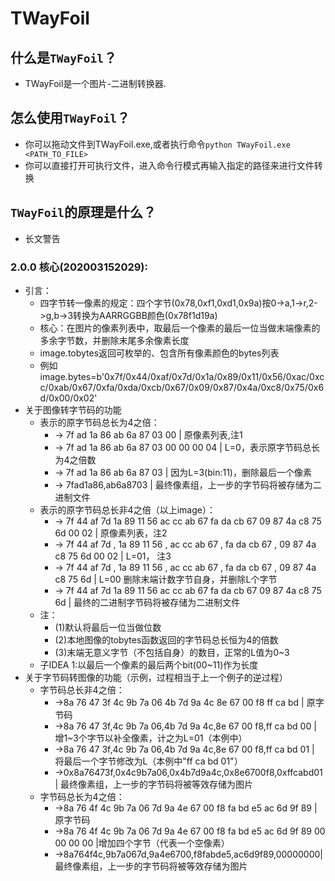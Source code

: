# TWayFoil

## 什么是`TWayFoil`？
* TWayFoil是一个图片-二进制转换器.

## 怎么使用`TWayFoil`？
* 你可以拖动文件到TWayFoil.exe,或者执行命令`python TWayFoil.exe <PATH_TO_FILE>`
* 你可以直接打开可执行文件，进入命令行模式再输入指定的路径来进行文件转换

## `TWayFoil`的原理是什么？
* 长文警告
### 2.0.0 核心(202003152029):
* 引言：
    * 四字节转一像素的规定：四个字节(0x78,0xf1,0xd1,0x9a)按0->a,1->r,2->g,b->3转换为AARRGGBB颜色(0x78f1d19a)
    * 核心：在图片的像素列表中，取最后一个像素的最后一位当做末端像素的多余字节数，并删除末尾多余像素长度
    * image.tobytes返回可枚举的、包含所有像素颜色的bytes列表
    * 例如image.bytes=b'0x7f/0x44/0xaf/0x7d/0x1a/0x89/0x11/0x56/0xac/0xcc/0xab/0x67/0xfa/0xda/0xcb/0x67/0x09/0x87/0x4a/0xc8/0x75/0x6d/0x00/0x02'
* 关于图像转字节码的功能
    * 表示的原字节码总长为4之倍：
        * -> 7f ad 1a 86 ab 6a 87 03 00 | 原像素列表,注1
        * -> 7f ad 1a 86 ab 6a 87 03 00 00 00 04 | L=0，表示原字节码总长为4之倍数
        * -> 7f ad 1a 86 ab 6a 87 03 | 因为L=3(bin:11)，删除最后一个像素
        * -> 7fad1a86,ab6a8703 | 最终像素组，上一步的字节码将被存储为二进制文件
    * 表示的原字节码总长非4之倍（以上image）：
        * -> 7f 44 af 7d 1a 89 11 56 ac cc ab 67 fa da cb 67 09 87 4a c8 75 6d 00 02 | 原像素列表，注2
        * -> 7f 44 af 7d , 1a 89 11 56 , ac cc ab 67 , fa da cb 67 , 09 87 4a c8 75 6d 00 02 | L=01， 注3
        * -> 7f 44 af 7d , 1a 89 11 56 , ac cc ab 67 , fa da cb 67 , 09 87 4a c8 75 6d | L=00 删除末端计数字节自身，并删除L个字节
        * -> 7f 44 af 7d 1a 89 11 56 ac cc ab 67 fa da cb 67 09 87 4a c8 75 6d | 最终的二进制字节码将被存储为二进制文件
    * 注： 
        * (1)默认将最后一位当做位数
        * (2)本地图像的tobytes函数返回的字节码总长恒为4的倍数
        * (3)末端无意义字节（不包括自身）的数目，正常的L值为0~3
    * 子IDEA 1:以最后一个像素的最后两个bit(00~11)作为长度
* 关于字节码转图像的功能（示例，过程相当于上一个例子的逆过程）
    * 字节码总长非4之倍：
        * ->8a 76 47 3f 4c 9b 7a 06 4b 7d 9a 4c 8e 67 00 f8 ff ca bd | 原字节码
        * ->8a 76 47 3f,4c 9b 7a 06,4b 7d 9a 4c,8e 67 00 f8,ff ca bd 00 | 增1~3个字节以补全像素，计之为L=01（本例中）
        * ->8a 76 47 3f,4c 9b 7a 06,4b 7d 9a 4c,8e 67 00 f8,ff ca bd 01 | 将最后一个字节修改为L（本例中"ff ca bd 01"）
        * ->0x8a76473f,0x4c9b7a06,0x4b7d9a4c,0x8e6700f8,0xffcabd01 | 最终像素组，上一步的字节码将被等效存储为图片
    * 字节码总长为4之倍：
        * ->8a 76 4f 4c 9b 7a 06 7d 9a 4e 67 00 f8 fa bd e5 ac 6d 9f 89 | 原字节码
        * ->8a 76 4f 4c 9b 7a 06 7d 9a 4e 67 00 f8 fa bd e5 ac 6d 9f 89 00 00 00 00 |增加四个字节（代表一个空像素）
        * ->8a764f4c,9b7a067d,9a4e6700,f8fabde5,ac6d9f89,00000000| 最终像素组，上一步的字节码将被等效存储为图片
